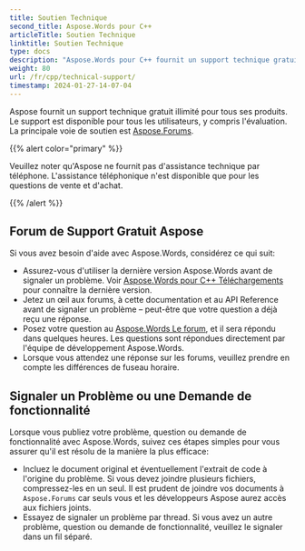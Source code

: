 ```yaml
---
title: Soutien Technique
second_title: Aspose.Words pour C++
articleTitle: Soutien Technique
linktitle: Soutien Technique
type: docs
description: "Aspose.Words pour C++ fournit un support technique gratuit disponible pour tous les utilisateurs. Veuillez signaler votre question, problème ou demande de fonctionnalité à l'aide du Forum d'assistance gratuit Aspose."
weight: 80
url: /fr/cpp/technical-support/
timestamp: 2024-01-27-14-07-04
---
```


Aspose fournit un support technique gratuit illimité pour tous ses produits. Le support est disponible pour tous les utilisateurs, y compris l'évaluation. La principale voie de soutien est [Aspose.Forums](https://forum.aspose.com/c/words/8).

{{% alert color="primary" %}}

Veuillez noter qu'Aspose ne fournit pas d'assistance technique par téléphone. L'assistance téléphonique n'est disponible que pour les questions de vente et d'achat.

{{% /alert %}}

## Forum de Support Gratuit Aspose

Si vous avez besoin d'aide avec Aspose.Words, considérez ce qui suit:

* Assurez-vous d'utiliser la dernière version Aspose.Words avant de signaler un problème. Voir [Aspose.Words pour C++ Téléchargements](https://www.nuget.org/packages/Aspose.Words.Cpp) pour connaître la dernière version.
* Jetez un œil aux forums, à cette documentation et au API Reference avant de signaler un problème – peut-être que votre question a déjà reçu une réponse.
* Posez votre question au [Aspose.Words Le forum](https://forum.aspose.com/c/words/8), et il sera répondu dans quelques heures. Les questions sont répondues directement par l'équipe de développement Aspose.Words.
* Lorsque vous attendez une réponse sur les forums, veuillez prendre en compte les différences de fuseau horaire.

## Signaler un Problème ou une Demande de fonctionnalité

Lorsque vous publiez votre problème, question ou demande de fonctionnalité avec Aspose.Words, suivez ces étapes simples pour vous assurer qu'il est résolu de la manière la plus efficace:

* Incluez le document original et éventuellement l'extrait de code à l'origine du problème. Si vous devez joindre plusieurs fichiers, compressez-les en un seul. Il est prudent de joindre vos documents à `Aspose.Forums` car seuls vous et les développeurs Aspose aurez accès aux fichiers joints.
* Essayez de signaler un problème par thread. Si vous avez un autre problème, question ou demande de fonctionnalité, veuillez le signaler dans un fil séparé.
